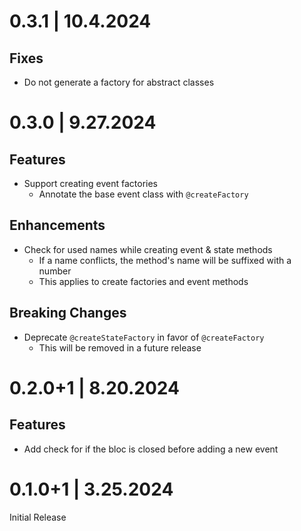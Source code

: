 # 0.3.1 | 10.4.2024

## Fixes

- Do not generate a factory for abstract classes

# 0.3.0 | 9.27.2024

## Features

- Support creating event factories
  - Annotate the base event class with `@createFactory`

## Enhancements

- Check for used names while creating event & state methods
  - If a name conflicts, the method's name will be suffixed with a number
  - This applies to create factories and event methods

## Breaking Changes

- Deprecate `@createStateFactory` in favor of `@createFactory`
  - This will be removed in a future release

# 0.2.0+1 | 8.20.2024

## Features

- Add check for if the bloc is closed before adding a new event

# 0.1.0+1 | 3.25.2024

Initial Release
